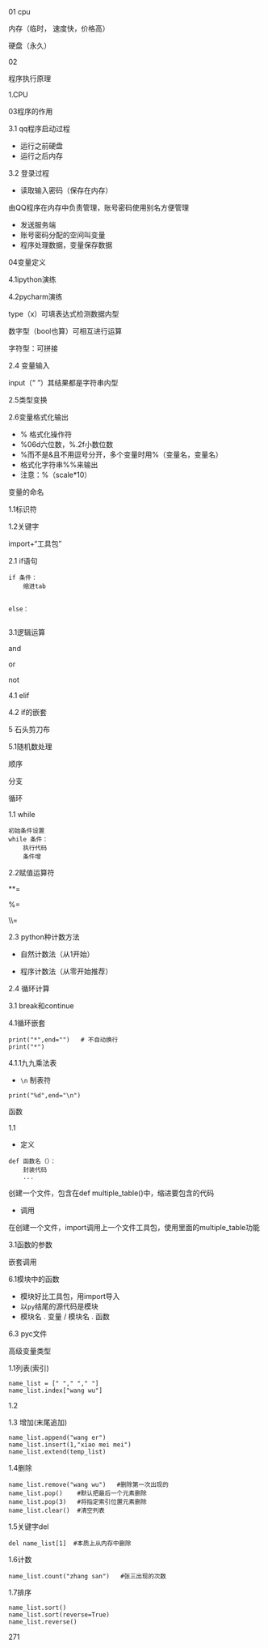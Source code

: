 01 cpu

内存（临时， 速度快，价格高）

硬盘（永久）

02

程序执行原理

1.CPU





03程序的作用

3.1 qq程序启动过程

+ 运行之前硬盘
+ 运行之后内存



3.2 登录过程

+ 读取输入密码（保存在内存）

由QQ程序在内存中负责管理，账号密码使用别名方便管理

+ 发送服务端
+ 账号密码分配的空间叫变量
+ 程序处理数据，变量保存数据



04变量定义

4.1ipython演练

4.2pycharm演练 



type（x）可填表达式检测数据内型

数字型（bool也算）可相互进行运算

字符型：可拼接



2.4 变量输入



input（“  ”）其结果都是字符串内型

2.5类型变换

2.6变量格式化输出

+ % 格式化操作符
+ %06d六位数，%.2f小数位数
+ %而不是&且不用逗号分开，多个变量时用%（变量名，变量名）
+ 格式化字符串%%来输出
+ 注意：%（scale*10）





变量的命名

1.1标识符

1.2关键字

import+“工具包”



2.1  if语句

```
if 条件：
	缩进tab
	
	
else：


```



3.1逻辑运算

and

or

not



4.1  elif

4.2  if的嵌套



5 石头剪刀布

5.1随机数处理



顺序

分支

循环

1.1 while

```
初始条件设置
while 条件：
	执行代码
	条件增
```



2.2赋值运算符

**=

%=

\\\\\=

2.3 python种计数方法

+ 自然计数法（从1开始）

+ 程序计数法（从零开始推荐）

	

2.4 循环计算

3.1 break和continue

4.1循环嵌套

```
print("*",end="")   # 不自动换行
print("*")
```

4.1.1九九乘法表

+ `\n` 制表符

````
print("%d",end="\n")
````



函数

1.1

+ 定义

```
def 函数名（）：
	封装代码
	...
```



创建一个文件，包含在def multiple_table()中，缩进要包含的代码

+ 调用

在创建一个文件，import调用上一个文件工具包，使用里面的multiple_table功能

  



3.1函数的参数

嵌套调用





6.1模块中的函数

+ 模块好比工具包，用import导入
+ 以`py`结尾的源代码是模块
+ 模块名 . 变量 / 模块名 . 函数

6.3 pyc文件

 



高级变量类型

1.1列表(索引)

```
name_list = [" "," "," "]
name_list.index["wang wu"]

```

1.2

1.3 增加(末尾追加)

```
name_list.append("wang er")
name_list.insert(1,"xiao mei mei")
name_list.extend(temp_list)
```

1.4删除

```
name_list.remove("wang wu")   #删除第一次出现的
name_list.pop()    #默认把最后一个元素删除
name_list.pop(3)   #将指定索引位置元素删除
name_list.clear()  #清空列表
```



1.5关键字del

```
del name_list[1]  #本质上从内存中删除  
```



1.6计数

```
name_list.count("zhang san")   #张三出现的次数
```



1.7排序

```
name_list.sort()
name_list.sort(reverse=True)
name_list.reverse()

```

271

